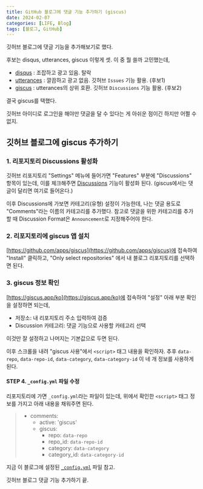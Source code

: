 ```yaml
---
title: GitHub 블로그에 댓글 기능 추가하기 (giscus)
date: 2024-02-07
categories: [LIFE, Blog]
tags: [블로그, GitHub]
---
```


깃허브 블로그에 댓글 기능을 추가해보기로 했다. 

후보는 disqus, utterances, giscus 이렇게 셋. 이 중 뭘 쓸까 고민했는데,

- [disqus](https://disqus.com/) : 조잡하고 광고 있음. 탈락
- [utterances](https://github.com/utterance/utterances) : 깔끔하고 광고 없음. 깃허브 `Issues` 기능 활용. (후보1)
- [giscus](https://github.com/apps/giscus) : utterances의 상위 호환. 깃허브 `Discussions` 기능 활용. (후보2)

결국 giscus를 택했다. 

깃허브 아이디로 로그인을 해야만 댓글을 달 수 있다는 게 아쉬운 점이긴 하지만 어쩔 수 없지.

## 깃허브 블로그에 giscus 추가하기

### 1. 리포지토리 Discussions 활성화

깃허브 리포지토리 "Settings" 메뉴에 들어가면 "Features" 부분에 "Discussions" 항목이 있는데, 이를 체크해주면 [Discussions](https://github.com/hleecaster/hleecaster.github.io/discussions) 기능이 활성화 된다. (giscus에서는 댓글이 달리면 여기로 들어온다.)

이후 Discussions에 가보면 카테고리(유형) 설정이 가능한데, 나는 댓글 용도로 "Comments"라는 이름의 카테고리를 추가했다. 참고로 댓글을 위한 카테고리를 추가할 때 Discussion Format은 `Announcement`로 지정해주어야 한다.

### 2. 리포지토리에 giscus 앱 설치

[https://github.com/apps/giscus](https://github.com/apps/giscus)에 접속하여 "Install" 클릭하고, "Only select repositories" 에서 내 블로그 리포지토리를 선택하면 된다.

### 3. giscus 정보 확인

[https://giscus.app/ko](https://giscus.app/ko)에 접속하여 "설정" 아래 부분 확인을 설정하면 되는데,

- 저장소: 내 리포지토리 주소 입력하여 검증
- Discussion 카테고리: 댓글 기능으로 사용할 카테고리 선택

이것만 잘 설정하고 나머지는 기본값으로 두면 된다. 

이후 스크롤을 내려 "giscus 사용"에서 `<script>` 태그 내용을 확인하자. 추후 `data-repo`, `data-repo-id`, `data-category`, `data-category-id` 이 네 개 정보를 사용하게 된다.

#### STEP 4. `_config.yml` 파일 수정

리포지토리에 가면 `_config.yml`라는 파일이 있는데, 위에서 확인한 `<script>` 태그 정보를 가지고 아래 내용을 채워주면 된다.

> - comments:
> 	- active: 'giscus'
> 	- giscus:
> 		- repo: `data-repo`
> 		- repo_id: `data-repo-id`
> 	    - category: `data-category`
> 	    - category_id: `data-category-id`

지금 이 블로그에 설정된 [`_config.yml`](https://github.com/hleecaster/hleecaster.github.io/blob/main/_config.yml) 파일 참고.

깃허브 블로그 댓글 기능 추가하기 끝.